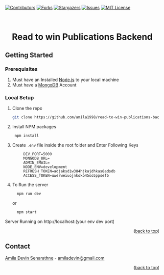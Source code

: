 <div id="top"></div>

[![Contributors][contributors-shield]][contributors-url]
[![Forks][forks-shield]][forks-url]
[![Stargazers][stars-shield]][stars-url]
[![Issues][issues-shield]][issues-url]
[![MIT License][license-shield]][license-url]

<!-- PROJECT LOGO -->
<br />
<div align="center">
  <h1 align="center">Read to win Publications Backend
</h1>
</div>

<!-- GETTING STARTED -->
## Getting Started
### Prerequisites
1. Must have an Installed [Node.js](https://nodejs.org/en/) to your local machine
2. Must have a [MongoDB](https://www.mongodb.com/) Account

### Local Setup
1. Clone the repo
   ```sh
   git clone https://github.com/amila1998/read-to-win-publications-backend.git
   ```
3. Install NPM packages
    ```sh
     npm install
   ```
4. Create `.env` file inside the root folder and Enter Following Keys
   ```.env
        DEV_PORT=5000
        MONGODB_URL=
        ADMIN_EMAIL=
        NODE_ENV=development
        REFRESH_TOKEN=adjaksdiw384hjkajdhkas8adsdb
        ACCESS_TOKEN=uwerweiuojnkoko45oo5ppsef5

   ```
 5. To Run the server
      ```sh
        npm run dev
       ```
    or

      ```sh
        npm start
       ```
   

     
  Server Running on http://localhost:(your env dev port) <br/>

  <p align="right">(<a href="#top">back to top</a>)</p>

<!-- CONTACT -->
## Contact

[Amila Devin Senarathne](https://www.linkedin.com/in/amiladevin/) - amiladevin@gmail.com

<p align="right">(<a href="#top">back to top</a>)</p>
<!-- MARKDOWN LINKS & IMAGES -->
<!-- https://www.markdownguide.org/basic-syntax/#reference-style-links -->

[contributors-shield]: https://img.shields.io/github/contributors/amila1998/read-to-win-publications-backend.svg?style=for-the-badge
[contributors-url]: https://github.com/amila1998/read-to-win-publications-backend/graphs/contributors
[forks-shield]: https://img.shields.io/github/forks/amila1998/read-to-win-publications-backend.svg?style=for-the-badge
[forks-url]: https://github.com/amila1998/read-to-win-publications-backend/network/members
[stars-shield]: https://img.shields.io/github/stars/amila1998/read-to-win-publications-backend.svg?style=for-the-badge
[stars-url]: https://github.com/amila1998/read-to-win-publications-backend/stargazers
[issues-shield]: https://img.shields.io/github/issues/amila1998/read-to-win-publications-backend.svg?style=for-the-badge
[issues-url]: https://github.com/amila1998/read-to-win-publications-backend/issues
[license-shield]: https://img.shields.io/github/license/amila1998/read-to-win-publications-backend.svg?style=for-the-badge
[license-url]: https://github.com/amila1998/read-to-win-publications-backend/blob/master/LICENSE.txt
